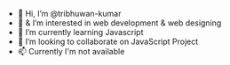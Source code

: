 - 👋 Hi, I’m @tribhuwan-kumar
- 👀 & I’m interested in web development & web designing 
- 🌱 I’m currently learning Javascript
- 💞️ I’m looking to collaborate on JavaScript Project
- 📫 Currently I'm not available 

<!---
tribhuwan-kumar/tribhuwan-kumar is a ✨ special ✨ repository because its `README.md` (this file) appears on your GitHub profile.
You can click the Preview link to take a look at your changes.
--->
